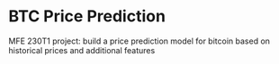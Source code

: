 # BTC Price Prediction
MFE 230T1 project: build a price prediction model for bitcoin based on historical prices and additional features
